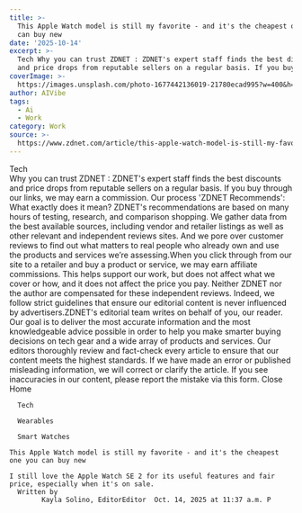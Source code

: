```yaml
---
title: >-
  This Apple Watch model is still my favorite - and it's the cheapest one you
  can buy new
date: '2025-10-14'
excerpt: >-
  Tech Why you can trust ZDNET : ZDNET's expert staff finds the best discounts
  and price drops from reputable sellers on a regular basis. If you buy thr...
coverImage: >-
  https://images.unsplash.com/photo-1677442136019-21780ecad995?w=400&h=200&fit=crop&auto=format
author: AIVibe
tags:
  - Ai
  - Work
category: Work
source: >-
  https://www.zdnet.com/article/this-apple-watch-model-is-still-my-favorite-and-its-the-cheapest-one-you-can-buy-new/
---
```

Tech     
    Why you can trust ZDNET
  : ZDNET's expert staff finds the best discounts and price drops from reputable sellers on a regular basis. If you buy through our links, we may earn a commission. Our process    'ZDNET Recommends': What exactly does it mean? ZDNET's recommendations are based on many hours of testing, research, and comparison shopping. We gather data from the best available sources, including vendor and retailer listings as well as other relevant and independent reviews sites. And we pore over customer reviews to find out what matters to real people who already own and use the products and services we’re assessing.When you click through from our site to a retailer and buy a product or service, we may earn affiliate commissions. This helps support our work, but does not affect what we cover or how, and it does not affect the price you pay. Neither ZDNET nor the author are compensated for these independent reviews.  Indeed, we follow strict guidelines that ensure our editorial content is never influenced by advertisers.ZDNET's editorial team writes on behalf of you, our reader. Our goal is to deliver the most accurate information and the most knowledgeable advice possible in order to help you make smarter buying decisions on tech gear and a wide array of products and services. Our editors  thoroughly review and fact-check every article to ensure that our content meets the highest standards. If we have made an error or published misleading information, we will correct or clarify the article. If you see inaccuracies in our content, please report the mistake via this form. Close   
      Home
    
      Tech
    
      Wearables
    
      Smart Watches
       
    This Apple Watch model is still my favorite - and it's the cheapest one you can buy new
     
    I still love the Apple Watch SE 2 for its useful features and fair price, especially when it's on sale.
      Written by 
            Kayla Solino, EditorEditor  Oct. 14, 2025 at 11:37 a.m. P

